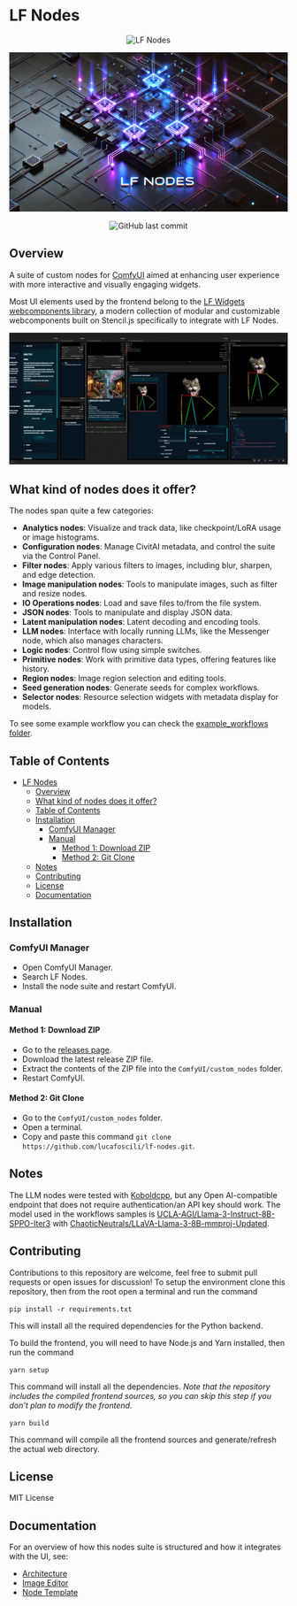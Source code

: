 <!-- markdownlint-disable MD033 -->
# LF Nodes

<div align="center">

![LF Nodes](https://img.shields.io/badge/dynamic/json?logo=python&logoColor=black&labelColor=white&color=black&label=Nodes&query=nodes&url=https://raw.githubusercontent.com/lucafoscili/lf-nodes/master/count.json)

</div>

<div align="center">

![LFNodes](https://github.com/lucafoscili/lucafoscili/blob/996cb0c00612e3278798c32eea80f1332277132e/lf-nodes/logo/LFN.png "LF Nodes logo")

</div>

<div align="center">

![GitHub last commit](https://img.shields.io/github/last-commit/lucafoscili/lf-nodes?logo=github&logoColor=black&labelColor=white&color=black)

</div>

## Overview

A suite of custom nodes for [ComfyUI](https://github.com/comfyanonymous/ComfyUI) aimed at enhancing user experience with more interactive and visually engaging widgets.

Most UI elements used by the frontend belong to the [LF Widgets webcomponents library](https://github.com/lucafoscili/lf-widgets), a modern collection of modular and customizable webcomponents built on Stencil.js specifically to integrate with LF Nodes.

![Simple inpaint](https://github.com/lucafoscili/lucafoscili/blob/e988f5c1df6299e96f2bf6b164c3b99e6df841f7/lf-nodes/screenshots/Screenshot%202025-10-03%20224716.jpg "Simple inpaint")

## What kind of nodes does it offer?

The nodes span quite a few categories:

- **Analytics nodes**: Visualize and track data, like checkpoint/LoRA usage or image histograms.
- **Configuration nodes**: Manage CivitAI metadata, and control the suite via the Control Panel.
- **Filter nodes**: Apply various filters to images, including blur, sharpen, and edge detection.
- **Image manipulation nodes**: Tools to manipulate images, such as filter and resize nodes.
- **IO Operations nodes**: Load and save files to/from the file system.
- **JSON nodes**: Tools to manipulate and display JSON data.
- **Latent manipulation nodes**: Latent decoding and encoding tools.
- **LLM nodes**: Interface with locally running LLMs, like the Messenger node, which also manages characters.
- **Logic nodes**: Control flow using simple switches.
- **Primitive nodes**: Work with primitive data types, offering features like history.
- **Region nodes**: Image region selection and editing tools.
- **Seed generation nodes**: Generate seeds for complex workflows.
- **Selector nodes**: Resource selection widgets with metadata display for models.

To see some example workflow you can check the [example_workflows folder](example_workflows).

## Table of Contents

- [LF Nodes](#lf-nodes)
  - [Overview](#overview)
  - [What kind of nodes does it offer?](#what-kind-of-nodes-does-it-offer)
  - [Table of Contents](#table-of-contents)
  - [Installation](#installation)
    - [ComfyUI Manager](#comfyui-manager)
    - [Manual](#manual)
      - [Method 1: Download ZIP](#method-1-download-zip)
      - [Method 2: Git Clone](#method-2-git-clone)
  - [Notes](#notes)
  - [Contributing](#contributing)
  - [License](#license)
  - [Documentation](#documentation)

## Installation

### ComfyUI Manager

- Open ComfyUI Manager.
- Search LF Nodes.
- Install the node suite and restart ComfyUI.

### Manual

#### Method 1: Download ZIP

- Go to the [releases page](https://github.com/lucafoscili/lf-nodes/releases).
- Download the latest release ZIP file.
- Extract the contents of the ZIP file into the `ComfyUI/custom_nodes` folder.
- Restart ComfyUI.

#### Method 2: Git Clone

- Go to the `ComfyUI/custom_nodes` folder.
- Open a terminal.
- Copy and paste this command `git clone https://github.com/lucafoscili/lf-nodes.git`.

## Notes

The LLM nodes were tested with [Koboldcpp](https://github.com/LostRuins/koboldcpp/tree/v1.73), but any Open AI-compatible endpoint that does not require authentication/an API key should work.
The model used in the workflows samples is [UCLA-AGI/Llama-3-Instruct-8B-SPPO-Iter3](https://huggingface.co/UCLA-AGI/Llama-3-Instruct-8B-SPPO-Iter3) with [ChaoticNeutrals/LLaVA-Llama-3-8B-mmproj-Updated](https://huggingface.co/ChaoticNeutrals/LLaVA-Llama-3-8B-mmproj-Updated).

## Contributing

Contributions to this repository are welcome, feel free to submit pull requests or open issues for discussion!
To setup the environment clone this repository, then from the root open a terminal and run the command

`pip install -r requirements.txt`

This will install all the required dependencies for the Python backend.

To build the frontend, you will need to have Node.js and Yarn installed, then run the command

`yarn setup`

This command will install all the dependencies.
_Note that the repository includes the compiled frontend sources, so you can skip this step if you don't plan to modify the frontend._

`yarn build`

This command will compile all the frontend sources and generate/refresh the actual web directory.

## License

MIT License

## Documentation

For an overview of how this nodes suite is structured and how it integrates with the UI, see:

- [Architecture](docs/ARCHITECTURE.md)
- [Image Editor](docs/IMAGE_EDITOR.md)
- [Node Template](docs/NODE_TEMPLATE.md)
